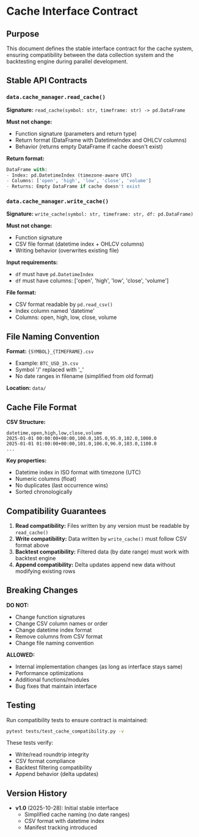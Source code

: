 # Cache Interface Contract

## Purpose

This document defines the stable interface contract for the cache system, ensuring compatibility between the data collection system and the backtesting engine during parallel development.

## Stable API Contracts

### `data.cache_manager.read_cache()`

**Signature:** `read_cache(symbol: str, timeframe: str) -> pd.DataFrame`

**Must not change:**
- Function signature (parameters and return type)
- Return format (DataFrame with DatetimeIndex and OHLCV columns)
- Behavior (returns empty DataFrame if cache doesn't exist)

**Return format:**
```python
DataFrame with:
- Index: pd.DatetimeIndex (timezone-aware UTC)
- Columns: ['open', 'high', 'low', 'close', 'volume']
- Returns: Empty DataFrame if cache doesn't exist
```

### `data.cache_manager.write_cache()`

**Signature:** `write_cache(symbol: str, timeframe: str, df: pd.DataFrame)`

**Must not change:**
- Function signature
- CSV file format (datetime index + OHLCV columns)
- Writing behavior (overwrites existing file)

**Input requirements:**
- `df` must have `pd.DatetimeIndex`
- `df` must have columns: ['open', 'high', 'low', 'close', 'volume']

**File format:**
- CSV format readable by `pd.read_csv()`
- Index column named 'datetime'
- Columns: open, high, low, close, volume

## File Naming Convention

**Format:** `{SYMBOL}_{TIMEFRAME}.csv`
- Example: `BTC_USD_1h.csv`
- Symbol '/' replaced with '_'
- No date ranges in filename (simplified from old format)

**Location:** `data/`

## Cache File Format

**CSV Structure:**
```csv
datetime,open,high,low,close,volume
2025-01-01 00:00:00+00:00,100.0,105.0,95.0,102.0,1000.0
2025-01-01 01:00:00+00:00,101.0,106.0,96.0,103.0,1100.0
...
```

**Key properties:**
- Datetime index in ISO format with timezone (UTC)
- Numeric columns (float)
- No duplicates (last occurrence wins)
- Sorted chronologically

## Compatibility Guarantees

1. **Read compatibility:** Files written by any version must be readable by `read_cache()`
2. **Write compatibility:** Data written by `write_cache()` must follow CSV format above
3. **Backtest compatibility:** Filtered data (by date range) must work with backtest engine
4. **Append compatibility:** Delta updates append new data without modifying existing rows

## Breaking Changes

**DO NOT:**
- Change function signatures
- Change CSV column names or order
- Change datetime index format
- Remove columns from CSV format
- Change file naming convention

**ALLOWED:**
- Internal implementation changes (as long as interface stays same)
- Performance optimizations
- Additional functions/modules
- Bug fixes that maintain interface

## Testing

Run compatibility tests to ensure contract is maintained:

```bash
pytest tests/test_cache_compatibility.py -v
```

These tests verify:
- Write/read roundtrip integrity
- CSV format compliance
- Backtest filtering compatibility
- Append behavior (delta updates)

## Version History

- **v1.0** (2025-10-28): Initial stable interface
  - Simplified cache naming (no date ranges)
  - CSV format with datetime index
  - Manifest tracking introduced

